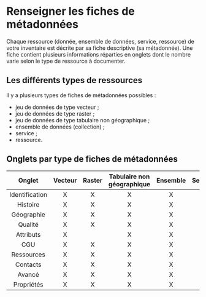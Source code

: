 # Renseigner les fiches de métadonnées

Chaque ressource (donnée, ensemble de données, service, ressource) de votre inventaire est décrite par sa fiche descriptive (sa métadonnée). Une fiche contient plusieurs informations réparties en onglets dont le nombre varie selon le type de ressource à documenter.

## Les différents types de ressources

Il y a plusieurs types de fiches de métadonnées possibles :
* jeu de données de type vecteur ;
* jeu de données de type raster ;
* jeu de données de type tabulaire non géographique ;
* ensemble de données (collection) ;
* service ;
* ressource.

## Onglets par type de fiches de métadonnées

| Onglet          | Vecteur | Raster  | Tabulaire non géographique  | Ensemble | Service | Ressource |
|:---------------:|:-------:|:-------:|:---------------------------:|:--------:|:-------:|:---------:|
| Identification  | X       | X       | X                           | X        | X       | X         |
| Histoire        | X       | X       | X                           | X        | X       | X         |
| Géographie      | X       | X       | X                           | X        | X       |           |
| Qualité         | X       | X       | X                           | X        | X       |           |
| Attributs       | X       |         | X                           | X        |         |           |
| CGU             | X       | X       | X                           | X        | X       | X         |
| Ressources      | X       | X       | X                           | X        | X       | X         |
| Contacts        | X       | X       | X                           | X        | X       | X         |
| Avancé          | X       | X       | X                           | X        | X       | X         |
| Propriétés      | X       | X       | X                           | X        | X       | X         |